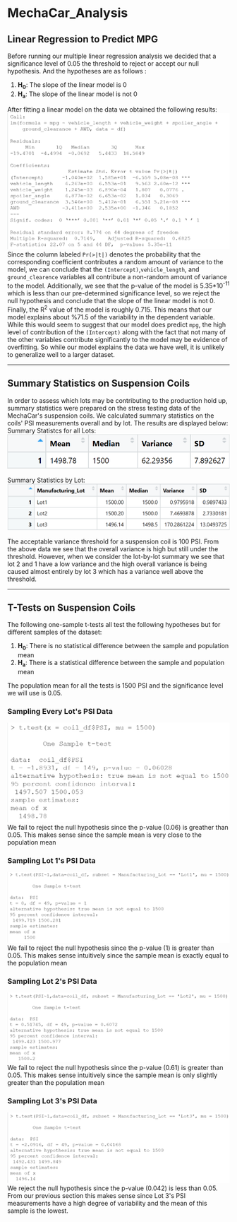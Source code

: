# MechaCar_Analysis

## Linear Regression to Predict MPG

Before running our multiple linear regression analysis we decided that a significance level of 0.05 the threshold to reject or accept our null hypothesis. And the hypotheses are as follows :
1. **H<sub>0</sub>**: The slope of the linear model is 0
2. **H<sub>a</sub>**: The slope of the linear model is not 0

After fitting a linear model on the data we obtained the following results:  
![results_df](./Resources/mlm_output.png)  
Since the column labeled `Pr(>|t|)` denotes the probability that the corresponding coefficient contributes a random amount of variance to the model, we can conclude that the `(Intercept)`,`vehicle_length`, and `ground_clearence` variables all contribute a non-random amount of variance to the model. Additionally, we see that the p-value of the model is 5.35\*10<sup>-11</sup> which is less than our pre-determined significance level, so we reject the null hypothesis and conclude that the slope of the linear model is not 0. Finally, the R<sup>2</sup> value of the model is roughly 0.715. This means that our model explains about %71.5 of the variability in the dependent variable. While this would seem to suggest that our model does predict `mpg`, the high level of contribution of the `(Intercept)` along with the fact that not many of the other variables contribute significantly to the model may be evidence of overfitting. So while our model explains the data we have well, it is unlikely to generalize well to a larger dataset.

---
## Summary Statistics on Suspension Coils

In order to assess which lots may be contributing to the production hold up, summary statistics were prepared on the stress testing data of the MechaCar's suspension coils. We calculated summary statistics on the coils' PSI measurements overall and by lot. The results are displayed below:  
Summary Statistcs for all Lots:  
![total_summary](./Resources/total_summary.png)

Summary Statistics by Lot:
![lot_summary](./Resources/Lot_Summary.png)

The acceptable variance threshold for a suspension coil is 100 PSI. From the above data we see that the overall variance is high but still under the threshold. However, when we consider the lot-by-lot summary we see that lot 2 and 1 have a low variance and the high overall variance is being caused almost entirely by lot 3 which has a variance well above the threshold.

---
## T-Tests on Suspension Coils

The following one-sample t-tests all test the following hypotheses but for different samples of the dataset:
1. **H<sub>0</sub>**: There is no statistical difference between the sample and population mean
2. **H<sub>a</sub>**: There is a statistical difference between the sample and population mean

The population mean for all the tests is 1500 PSI and the significance level we will use is 0.05.

### Sampling Every Lot's PSI Data
![All_lots_ttest](./Resources/All_Lots_t.png)
We fail to reject the null hypothesis since the p-value (0.06) is greather than 0.05. This makes sense since the sample mean is very close to the population mean

### Sampling Lot 1's PSI Data
![Lot1_ttest](./Resources/Lot1_t.png)
We fail to reject the null hypothesis since the p-value (1) is greater than 0.05. This makes sense intuitively since the sample mean is exactly equal to the population mean

### Sampling Lot 2's PSI Data
![Lot2_ttest](./Resources/Lot2_t.png)
We fail to reject the null hypothesis since the p-value (0.61) is greater than 0.05. This makes sense intuitively since the sample mean is only slightly greater than the population mean

### Sampling Lot 3's PSI Data
![Lot3_ttest](./Resources/Lot3_t.png)
We reject the null hypothesis since the p-value (0.042) is less than 0.05. From our previous section this makes sense since Lot 3's PSI measurements have a high degree of variability and the mean of this sample is the lowest.

